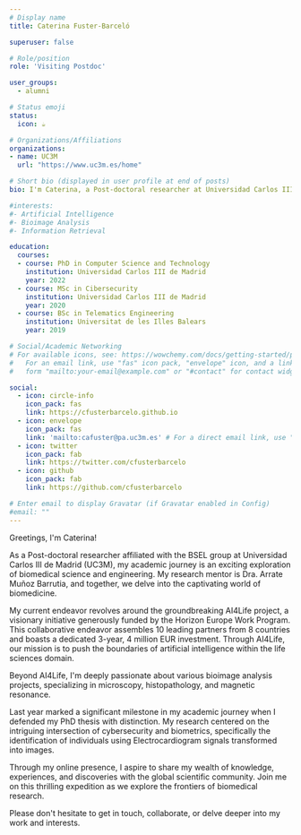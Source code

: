 ```yaml
---
# Display name
title: Caterina Fuster-Barceló

superuser: false

# Role/position
role: 'Visiting Postdoc'

user_groups:
  - alumni

# Status emoji
status:
  icon: ☕️

# Organizations/Affiliations
organizations:
- name: UC3M
  url: "https://www.uc3m.es/home"

# Short bio (displayed in user profile at end of posts)
bio: I'm Caterina, a Post-doctoral researcher at Universidad Carlos III de Madrid (UC3M) in the Bioengineering department. I'm deeply engaged in the AI4Life project, where we're pushing AI's boundaries in life sciences. My expertise lies in bioimage analysis, including microscopy, histopathology, and magnetic resonances.

#interests:
#- Artificial Intelligence
#- Bioimage Analysis
#- Information Retrieval

education:
  courses:
  - course: PhD in Computer Science and Technology
    institution: Universidad Carlos III de Madrid
    year: 2022
  - course: MSc in Cibersecurity
    institution: Universidad Carlos III de Madrid
    year: 2020
  - course: BSc in Telematics Engineering 
    institution: Universitat de les Illes Balears
    year: 2019

# Social/Academic Networking
# For available icons, see: https://wowchemy.com/docs/getting-started/page-builder/#icons
#   For an email link, use "fas" icon pack, "envelope" icon, and a link in the
#   form "mailto:your-email@example.com" or "#contact" for contact widget.

social:
  - icon: circle-info
    icon_pack: fas
    link: https://cfusterbarcelo.github.io
  - icon: envelope
    icon_pack: fas
    link: 'mailto:cafuster@pa.uc3m.es' # For a direct email link, use "mailto:test@example.org".
  - icon: twitter
    icon_pack: fab
    link: https://twitter.com/cfusterbarcelo
  - icon: github
    icon_pack: fab
    link: https://github.com/cfusterbarcelo

# Enter email to display Gravatar (if Gravatar enabled in Config)
#email: ""
---
```


Greetings, I'm Caterina!

As a Post-doctoral researcher affiliated with the BSEL group at Universidad Carlos III de Madrid (UC3M), my academic journey is an exciting exploration of biomedical science and engineering. My research mentor is Dra. Arrate Muñoz Barrutia, and together, we delve into the captivating world of biomedicine.

My current endeavor revolves around the groundbreaking AI4Life project, a visionary initiative generously funded by the Horizon Europe Work Program. This collaborative endeavor assembles 10 leading partners from 8 countries and boasts a dedicated 3-year, 4 million EUR investment. Through AI4Life, our mission is to push the boundaries of artificial intelligence within the life sciences domain.

Beyond AI4Life, I'm deeply passionate about various bioimage analysis projects, specializing in microscopy, histopathology, and magnetic resonance.

Last year marked a significant milestone in my academic journey when I defended my PhD thesis with distinction. My research centered on the intriguing intersection of cybersecurity and biometrics, specifically the identification of individuals using Electrocardiogram signals transformed into images.

Through my online presence, I aspire to share my wealth of knowledge, experiences, and discoveries with the global scientific community. Join me on this thrilling expedition as we explore the frontiers of biomedical research.

Please don't hesitate to get in touch, collaborate, or delve deeper into my work and interests.
